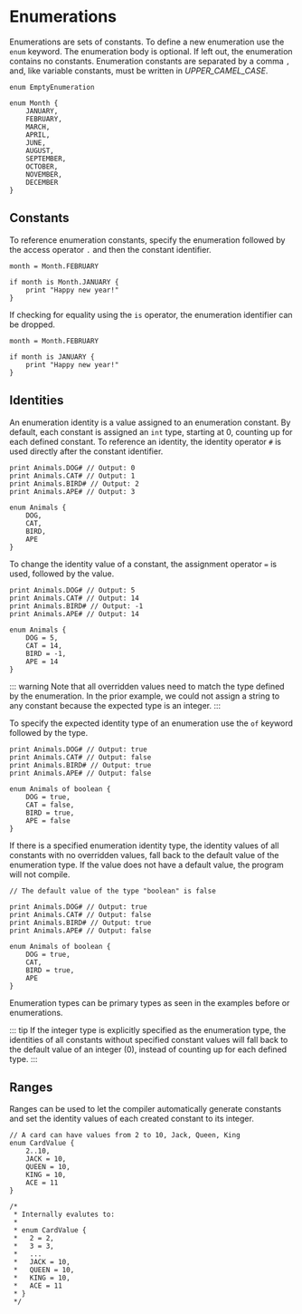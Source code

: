 # Enumerations

Enumerations are sets of constants. To define a new enumeration use the `enum` keyword. The enumeration body is optional. If left out, the enumeration contains no constants. Enumeration constants are separated by a comma `,` and, like variable constants, must be written in _UPPER_CAMEL_CASE_.

```gno
enum EmptyEnumeration

enum Month {
    JANUARY,
    FEBRUARY,
    MARCH,
    APRIL,
    JUNE,
    AUGUST,
    SEPTEMBER,
    OCTOBER,
    NOVEMBER,
    DECEMBER
}
```

## Constants

To reference enumeration constants, specify the enumeration followed by the access operator `.` and then the constant identifier.

```gno
month = Month.FEBRUARY

if month is Month.JANUARY {
    print "Happy new year!"
}
```

If checking for equality using the `is` operator, the enumeration identifier can be dropped.

```gno
month = Month.FEBRUARY

if month is JANUARY {
    print "Happy new year!"
}
```

## Identities

An enumeration identity is a value assigned to an enumeration constant. By default, each constant is assigned an `int` type, starting at 0, counting up for each defined constant. To reference an identity, the identity operator `#` is used directly after the constant identifier.

```gno
print Animals.DOG# // Output: 0
print Animals.CAT# // Output: 1
print Animals.BIRD# // Output: 2
print Animals.APE# // Output: 3

enum Animals {
    DOG,
    CAT,
    BIRD,
    APE
}
```

To change the identity value of a constant, the assignment operator `=` is used, followed by the value.

```gno
print Animals.DOG# // Output: 5
print Animals.CAT# // Output: 14
print Animals.BIRD# // Output: -1
print Animals.APE# // Output: 14

enum Animals {
    DOG = 5,
    CAT = 14,
    BIRD = -1,
    APE = 14
}
```

::: warning
Note that all overridden values need to match the type defined by the enumeration. In the prior example, we could not assign a string to any constant because the expected type is an integer.
:::

To specify the expected identity type of an enumeration use the `of` keyword followed by the type.

```gno
print Animals.DOG# // Output: true
print Animals.CAT# // Output: false
print Animals.BIRD# // Output: true
print Animals.APE# // Output: false

enum Animals of boolean {
    DOG = true,
    CAT = false,
    BIRD = true,
    APE = false
}
```

If there is a specified enumeration identity type, the identity values of all constants with no overridden values, fall back to the default value of the enumeration type. If the value does not have a default value, the program will not compile.

```gno
// The default value of the type "boolean" is false

print Animals.DOG# // Output: true
print Animals.CAT# // Output: false
print Animals.BIRD# // Output: true
print Animals.APE# // Output: false

enum Animals of boolean {
    DOG = true,
    CAT,
    BIRD = true,
    APE
}
```

Enumeration types can be primary types as seen in the examples before or enumerations.

::: tip
If the integer type is explicitly specified as the enumeration type, the identities of all constants without specified constant values will fall back to the default value of an integer (0), instead of counting up for each defined type.
:::

## Ranges

Ranges can be used to let the compiler automatically generate constants and set the identity values of each created constant to its integer.

```gno
// A card can have values from 2 to 10, Jack, Queen, King
enum CardValue {
    2..10,
    JACK = 10,
    QUEEN = 10,
    KING = 10,
    ACE = 11
}

/*
 * Internally evalutes to:
 *
 * enum CardValue {
 *   2 = 2,
 *   3 = 3,
 *   ...
 *   JACK = 10,
 *   QUEEN = 10,
 *   KING = 10,
 *   ACE = 11
 * }
 */
```
